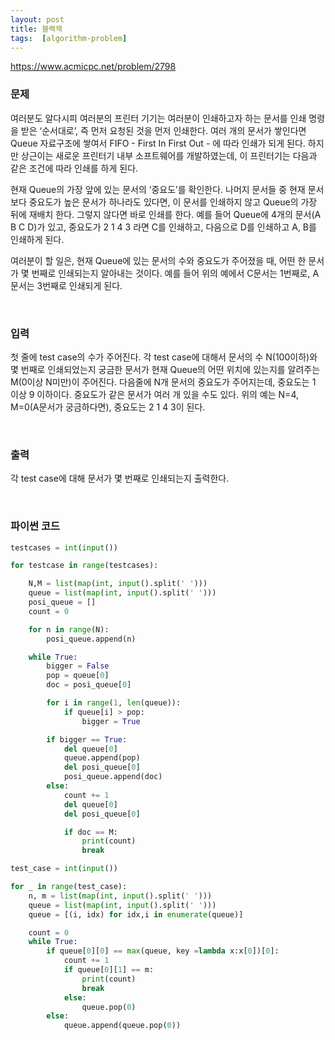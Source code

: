 ```yaml
---
layout: post
title: 블랙잭
tags:  [algorithm-problem]
---
```

https://www.acmicpc.net/problem/2798


### 문제
여러분도 알다시피 여러분의 프린터 기기는 여러분이 인쇄하고자 하는 문서를 인쇄 명령을 받은 ‘순서대로’, 즉 먼저 요청된 것을 먼저 인쇄한다. 여러 개의 문서가 쌓인다면 Queue 자료구조에 쌓여서 FIFO - First In First Out - 에 따라 인쇄가 되게 된다. 하지만 상근이는 새로운 프린터기 내부 소프트웨어를 개발하였는데, 이 프린터기는 다음과 같은 조건에 따라 인쇄를 하게 된다.

현재 Queue의 가장 앞에 있는 문서의 ‘중요도’를 확인한다.
나머지 문서들 중 현재 문서보다 중요도가 높은 문서가 하나라도 있다면, 이 문서를 인쇄하지 않고 Queue의 가장 뒤에 재배치 한다. 그렇지 않다면 바로 인쇄를 한다.
예를 들어 Queue에 4개의 문서(A B C D)가 있고, 중요도가 2 1 4 3 라면 C를 인쇄하고, 다음으로 D를 인쇄하고 A, B를 인쇄하게 된다.

여러분이 할 일은, 현재 Queue에 있는 문서의 수와 중요도가 주어졌을 때, 어떤 한 문서가 몇 번째로 인쇄되는지 알아내는 것이다. 예를 들어 위의 예에서 C문서는 1번째로, A문서는 3번째로 인쇄되게 된다.

&nbsp;

### 입력
첫 줄에 test case의 수가 주어진다. 각 test case에 대해서 문서의 수 N(100이하)와 몇 번째로 인쇄되었는지 궁금한 문서가 현재 Queue의 어떤 위치에 있는지를 알려주는 M(0이상 N미만)이 주어진다. 다음줄에 N개 문서의 중요도가 주어지는데, 중요도는 1 이상 9 이하이다. 중요도가 같은 문서가 여러 개 있을 수도 있다. 위의 예는 N=4, M=0(A문서가 궁금하다면), 중요도는 2 1 4 3이 된다.

&nbsp;

### 출력
각 test case에 대해 문서가 몇 번째로 인쇄되는지 출력한다.

&nbsp;

### 파이썬 코드
~~~python
testcases = int(input())

for testcase in range(testcases):

    N,M = list(map(int, input().split(' ')))
    queue = list(map(int, input().split(' ')))
    posi_queue = []
    count = 0

    for n in range(N):
        posi_queue.append(n)

    while True:
        bigger = False
        pop = queue[0]
        doc = posi_queue[0]

        for i in range(1, len(queue)):
            if queue[i] > pop:
                bigger = True

        if bigger == True:
            del queue[0]
            queue.append(pop)
            del posi_queue[0]
            posi_queue.append(doc)
        else:
            count += 1
            del queue[0]
            del posi_queue[0]

            if doc == M:
                print(count)
                break
~~~

~~~python
test_case = int(input())

for _ in range(test_case):
    n, m = list(map(int, input().split(' ')))
    queue = list(map(int, input().split(' ')))
    queue = [(i, idx) for idx,i in enumerate(queue)]

    count = 0
    while True:
        if queue[0][0] == max(queue, key =lambda x:x[0])[0]:
            count += 1
            if queue[0][1] == m:
                print(count)
                break
            else:
                queue.pop(0)
        else:
            queue.append(queue.pop(0))
~~~            
